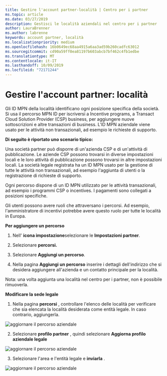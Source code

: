 ```yaml
---
title: Gestire l'account partner-località | Centro per i partner
ms.topic: article
ms.date: 03/27/2019
description: Gestisci le località aziendali nel centro per i partner
author: LauraBrenner
ms.author: labrenne
keywords: account partner, località
ms.localizationpriority: medium
ms.openlocfilehash: 16b0649ec68aa4915a6aa3ad59b260cadfc63012
ms.sourcegitcommit: cd90a59ff0ea81197b603abcb7bf462c4fb1edbe
ms.translationtype: MT
ms.contentlocale: it-IT
ms.lasthandoff: 10/09/2019
ms.locfileid: "72171244"
---
```

# <a name="manage-your-partner-account-locations"></a>Gestire l'account partner: località

Gli ID MPN della località identificano ogni posizione specifica della società. Si usa il percorso MPN ID per iscriversi a Incentive programs, a Transact Cloud Solution Provider (CSP) business, per aggiungere nuove sottoscrizioni e altre transazioni di business. L'ID MPN aziendale viene usato per le attività non transazionali, ad esempio le richieste di supporto.

**Di seguito è riportato uno scenario tipico:** 

Una società partner può disporre di un'azienda CSP e di un'attività di pubblicazione. Le aziende CSP possono trovarsi in diverse impostazioni locali e le loro attività di pubblicazione possono trovarsi in altre impostazioni locali. La società legale registrata ha un ID MPN usato per la gestione di tutte le attività non transazionali, ad esempio l'aggiunta di utenti o la registrazione di richieste di supporto. 

Ogni percorso dispone di un ID MPN utilizzato per le attività transazionali, ad esempio i programmi CSP o incentives. I pagamenti sono collegati a posizioni specifiche.

Gli utenti possono avere ruoli che attraversano i percorsi. Ad esempio, l'amministratore di incentivi potrebbe avere questo ruolo per tutte le località in Europa.

**Per aggiungere un percorso**

1. Nell' **icona impostazione**selezionare le **Impostazioni partner**. 

2. Selezionare **percorsi.**

3. Selezionare **Aggiungi un percorso**.  

4. Nella pagina **Aggiungi un percorso** inserire i dettagli dell'indirizzo che si desidera aggiungere all'azienda e un contatto principale per la località.

Nota: una volta aggiunta una località nel centro per i partner, non è possibile rimuoverla.

**Modificare la sede legale**

1. Nella pagina **percorsi** , controllare l'elenco delle località per verificare che sia elencata la località desiderata come entità legale. In caso contrario, aggiungerla.

![aggiornare il percorso aziendale](images/updatepartnerprofile2.png)

2. Selezionare **profilo partner** , quindi selezionare **Aggiorna profilo aziendale legale**

![aggiornare il percorso aziendale](images/updatepartnerprofile1.png)

3. Selezionare l'area e l'entità legale e **inviarla** .

![aggiornare il percorso aziendale](images/updatepartnerprofile3.png)

